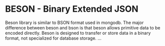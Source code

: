 # BESON - Binary Extended JSON #
Beson library is similar to BSON format used in mongodb. The major difference between beson and bson is that beson allows primitive data to be encoded directly. Beson is designed to transfer or store data in a binary format, not specialized for database storage.
...